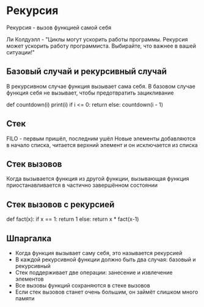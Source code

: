 # Рекурсия
Рекурсия - вызов функцией самой себя

Ли Колдуэлл - "Циклы могут ускорить работы программы. Рекурсия может ускорить работу программиста. Выбирайте, что важнее в вашей ситуации!"

## Базовый случай и рекурсивный случай
В рекурсивном случае функция вызывает сама себя. В базовом случае функция себя не вызывает, чтобы предотвратить зацикливание

def countdown(i)
        print(i)
    if i <= 0:
        return
    else:
        countdown(i - 1)

## Стек
FILO - первым пришёл, последним ушёл
Новые элементы добавляются в начало списка, читается верхний элемент и он исключается из списка

## Стек вызовов
Когда вызывается функция из другой функции, вызывающая функция приостанавливается в частично завершённом состоянии

## Стек вызовов с рекурсией

def fact(x):
    if x == 1:
        return 1
    else:
        return x * fact(x-1)

## Шпаргалка
* Когда функция вызывает саму себя, это называется рекурсией
* В каждой рекурсивной функции должно быть два случая: базовый и рекурсивный
* Стек поддерживает две операции: занесение и извлечение элементов
* Все вызовы функций сохраняются в стеке вызовов
* Если стек вызовов станет очень большим, он займёт слишком много памяти